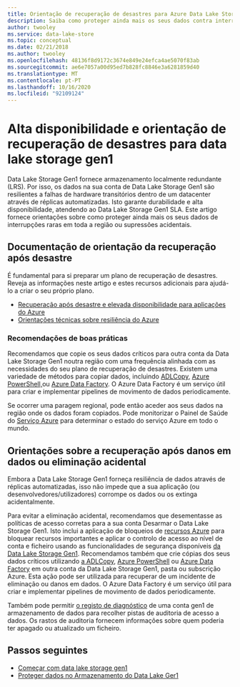 ```yaml
---
title: Orientação de recuperação de desastres para Azure Data Lake Storage Gen1 Microsoft Docs
description: Saiba como proteger ainda mais os seus dados contra interrupções ou eliminações acidentais para além do armazenamento localmente redundante da Azure Data Lake Storage Gen1.
author: twooley
ms.service: data-lake-store
ms.topic: conceptual
ms.date: 02/21/2018
ms.author: twooley
ms.openlocfilehash: 48136f8d9172c3674e849e24efca4ae5070f83ab
ms.sourcegitcommit: ae6e7057a00d95ed7b828fc8846e3a6281859d40
ms.translationtype: MT
ms.contentlocale: pt-PT
ms.lasthandoff: 10/16/2020
ms.locfileid: "92109124"
---
```

# <a name="high-availability-and-disaster-recovery-guidance-for-data-lake-storage-gen1"></a>Alta disponibilidade e orientação de recuperação de desastres para data lake storage gen1

Data Lake Storage Gen1 fornece armazenamento localmente redundante (LRS). Por isso, os dados na sua conta de Data Lake Storage Gen1 são resilientes a falhas de hardware transitórios dentro de um datacenter através de réplicas automatizadas. Isto garante durabilidade e alta disponibilidade, atendendo ao Data Lake Storage Gen1 SLA. Este artigo fornece orientações sobre como proteger ainda mais os seus dados de interrupções raras em toda a região ou supressões acidentais.

## <a name="disaster-recovery-guidance"></a>Documentação de orientação da recuperação após desastre

É fundamental para si preparar um plano de recuperação de desastres. Reveja as informações neste artigo e estes recursos adicionais para ajudá-lo a criar o seu próprio plano.

* [Recuperação após desastre e elevada disponibilidade para aplicações do Azure](/azure/architecture/framework/resiliency/backup-and-recovery)
* [Orientações técnicas sobre resiliência do Azure](/azure/architecture/framework/resiliency/overview)

### <a name="best-practice-recommendations"></a>Recomendações de boas práticas

Recomendamos que copie os seus dados críticos para outra conta da Data Lake Storage Gen1 noutra região com uma frequência alinhada com as necessidades do seu plano de recuperação de desastres. Existem uma variedade de métodos para copiar dados, incluindo [ADLCopy,](data-lake-store-copy-data-azure-storage-blob.md) [Azure PowerShell,](data-lake-store-get-started-powershell.md)ou [Azure Data Factory](../data-factory/connector-azure-data-lake-store.md). O Azure Data Factory é um serviço útil para criar e implementar pipelines de movimento de dados periodicamente.

Se ocorrer uma paragem regional, pode então aceder aos seus dados na região onde os dados foram copiados. Pode monitorizar o Painel de Saúde do [Serviço Azure](https://azure.microsoft.com/status/) para determinar o estado do serviço Azure em todo o mundo.

## <a name="data-corruption-or-accidental-deletion-recovery-guidance"></a>Orientações sobre a recuperação após danos em dados ou eliminação acidental

Embora a Data Lake Storage Gen1 forneça resiliência de dados através de réplicas automatizadas, isso não impede que a sua aplicação (ou desenvolvedores/utilizadores) corrompe os dados ou os extinga acidentalmente.

Para evitar a eliminação acidental, recomendamos que desementasse as políticas de acesso corretas para a sua conta Desarmar o Data Lake Storage Gen1. Isto inclui a aplicação de bloqueios de [recursos Azure](../azure-resource-manager/management/lock-resources.md) para bloquear recursos importantes e aplicar o controlo de acesso ao nível de conta e ficheiro usando as funcionalidades de segurança disponíveis [da Data Lake Storage Gen1](data-lake-store-security-overview.md). Recomendamos também que crie cópias dos seus dados críticos utilizando [a ADLCopy](data-lake-store-copy-data-azure-storage-blob.md), [Azure PowerShell](data-lake-store-get-started-powershell.md) ou [Azure Data Factory](../data-factory/connector-azure-data-lake-store.md) em outra conta da Data Lake Storage Gen1, pasta ou subscrição Azure. Esta ação pode ser utilizada para recuperar de um incidente de eliminação ou danos em dados. O Azure Data Factory é um serviço útil para criar e implementar pipelines de movimento de dados periodicamente.

Também pode permitir [o registo de diagnóstico](data-lake-store-diagnostic-logs.md) de uma conta gen1 de armazenamento de dados para recolher pistas de auditoria de acesso a dados. Os rastos de auditoria fornecem informações sobre quem poderia ter apagado ou atualizado um ficheiro.

## <a name="next-steps"></a>Passos seguintes

* [Começar com data lake storage gen1](data-lake-store-get-started-portal.md)
* [Proteger dados no Armazenamento do Data Lake Ger1](data-lake-store-secure-data.md)